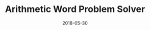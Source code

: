 ---
layout: project
type: project
image: images/word-probs.jpg
title: Arithmetic Word Problem Solver
# All dates must be YYYY-MM-DD format!
date: 2018-05-30
labels:
  - NLP
  - Python
permalink: https://github.com/uday96/algebra-word-probs
summary: Solves simple arithmetic word problems involving addition and subtraction in natural language.
---